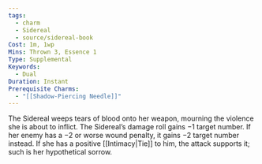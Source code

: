 ```yaml
---
tags:
  - charm
  - Sidereal
  - source/sidereal-book
Cost: 1m, 1wp
Mins: Thrown 3, Essence 1
Type: Supplemental
Keywords:
  - Dual
Duration: Instant
Prerequisite Charms:
  - "[[Shadow-Piercing Needle]]"
---
```

The Sidereal weeps tears of blood onto her weapon, mourning the violence she is about to inflict. The Sidereal’s damage roll gains −1 target number. If her enemy has a −2 or worse wound penalty, it gains −2 target number instead. If she has a positive [[Intimacy|Tie]] to him, the attack supports it; such is her hypothetical sorrow.